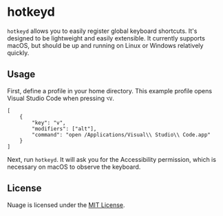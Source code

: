 # hotkeyd

`hotkeyd` allows you to easily register global keyboard shortcuts. It's designed to be lightweight and easily extensible. It currently supports macOS, but should be up and running on Linux or Windows relatively quickly.

## Usage

First, define a profile in your home directory. This example profile opens Visual Studio Code when pressing `⌥V`.
```
[
    {
        "key": "v",
        "modifiers": ["alt"],
        "command": "open /Applications/Visual\\ Studio\\ Code.app"
    }
]
```

Next, run `hotkeyd`. It will ask you for the Accessibility permission, which is necessary on macOS to observe the keyboard.

## License
Nuage is licensed under the [MIT License](http://opensource.org/licenses/mit-license.php).